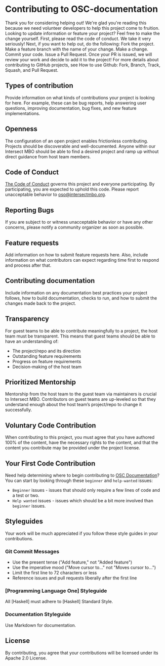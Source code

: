 # Contributing to OSC-documentation

Thank you for considering helping out! We're glad you're reading this because we need volunteer developers to help this project come to fruition. 
Looking to update information or feature your project? Feel free to make the change yourself.
First, please read the code of conduct. We take it very seriously!
Next, if you want to help out, do the following:
Fork the project.
Make a feature branch with the name of your change.
Make a change.
Commit your code.
Issue a Pull Request.
Once your PR is issued, we will review your work and decide to add it to the project!
For more details about contributing to GitHub projects, see How to use Github: Fork, Branch, Track, Squash, and Pull Request.

## Types of contribution

Provide information on what kinds of contributions your project is looking for here. For example, these can be bug reports, help answering user questions, improving documentation, bug fixes, and new feature implementations.

## Openness

The configuration of an open project enables frictionless contributing. Projects should be discoverable and well-documented. Anyone within our Intersect MBO should be able to find a desired project and ramp up without direct guidance from host team members.

## Code of Conduct

[The Code of Conduct](https://github.com/IntersectMBO/OSC-documentation/blob/master/CODE-OF-CONDUCT.md) governs this project and everyone participating. By participating, you are expected to uphold this code. Please report unacceptable behavior to [oso@intersectmbo.org](https://github.com/IntersectMBO/committee-documentation-template/blob/main/oso@intersectmbo.org).

## Reporting Bugs

If you are subject to or witness unacceptable behavior or have any other concerns, please notify a community organizer as soon as possible.

## Feature requests

Add information on how to submit feature requests here. Also, include information on what contributors can expect regarding time first to respond and process after that.

## Contributing documentation

Include information on any documentation best practices your project follows, how to build documentation, checks to run, and how to submit the changes made back to the project.

## Transparency

For guest teams to be able to contribute meaningfully to a project, the host team must be transparent. This means that guest teams should be able to have an understanding of:

- The project/repo and its direction
- Outstanding feature requirements
- Progress on feature requirements
- Decision-making of the host team

## Prioritized Mentorship

Mentorship from the host team to the guest team via maintainers is crucial to Intersect MBO. Contributors on guest teams are up-leveled so that they understand enough about the host team’s project/repo to change it successfully.

## Voluntary Code Contribution

When contributing to this project, you must agree that you have authored 100% of the content, have the necessary rights to the content, and that the content you contribute may be provided under the project license.

## Your First Code Contribution

Need help determining where to begin contributing to [OSC Documentation](https://github.com/IntersectMBO/OSC-documentation)? You can start by looking through these `beginner` and `help-wanted` issues:

- `Beginner` issues - issues that should only require a few lines of code and a test or two.
- `Help wanted` issues - issues which should be a bit more involved than `beginner` issues.

## Styleguides

Your work will be much appreciated if you follow these style guides in your contributions.

### Git Commit Messages

- Use the present tense ("Add feature," not "Added feature")
- Use the imperative mood ("Move cursor to..." not "Moves cursor to...")
- Limit the first line to 72 characters or less
- Reference issues and pull requests liberally after the first line

### [Programming Language One] Styleguide

All [Haskell] must adhere to [Haskell] Standard Style.

### Documentation Styleguide

Use Markdown for documentation.

## License

By contributing, you agree that your contributions will be licensed under its Apache 2.0 License.
